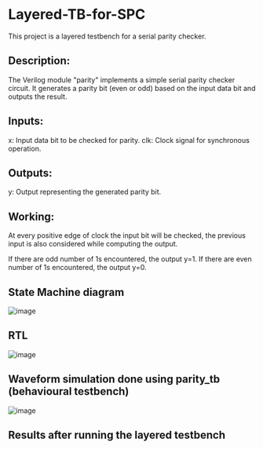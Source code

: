 # Layered-TB-for-SPC
This project is a layered testbench for a serial parity checker.

## Description:
The Verilog module "parity" implements a simple serial parity checker circuit. It generates a parity bit (even or odd) based on the input data bit and outputs the result.

## Inputs:
x: Input data bit to be checked for parity.
clk: Clock signal for synchronous operation.

## Outputs:
y: Output representing the generated parity bit.

## Working:
At every positive edge of clock the input bit will be checked, the previous input is also considered while computing the output.

If there are odd number of 1s encountered, the output y=1.
If there are even number of 1s encountered, the output y=0.

## State Machine diagram

![image](https://github.com/dishak14/Layered-TB-for-SPC/assets/92496153/6f8e47a8-ce72-4c8f-807b-e744980eff94)


## RTL 

![image](https://github.com/dishak14/Layered-TB-for-SPC/assets/92496153/5ede4154-9b82-47c8-a418-02d8de2ce575)

## Waveform simulation done using parity_tb (behavioural testbench)

![image](https://github.com/dishak14/Layered-TB-for-SPC/assets/92496153/c193bd4f-ead3-467c-be94-79649c7c6964)


## Results after running the layered testbench 

